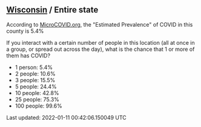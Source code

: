 
## [Wisconsin](/united-states/wisconsin) / Entire state

According to [MicroCOVID.org](http://microcovid.org),
the "Estimated Prevalence" of COVID in this county is 5.4%

If you interact with a certain number of people in this location
(all at once in a group, or spread out across the day), what is the chance that
1 or more of them has COVID?

- 1 person: 5.4%
- 2 people: 10.6%
- 3 people: 15.5%
- 5 people: 24.4%
- 10 people: 42.8%
- 25 people: 75.3%
- 100 people: 99.6%

Last updated: 2022-01-11 00:42:06.150049 UTC
